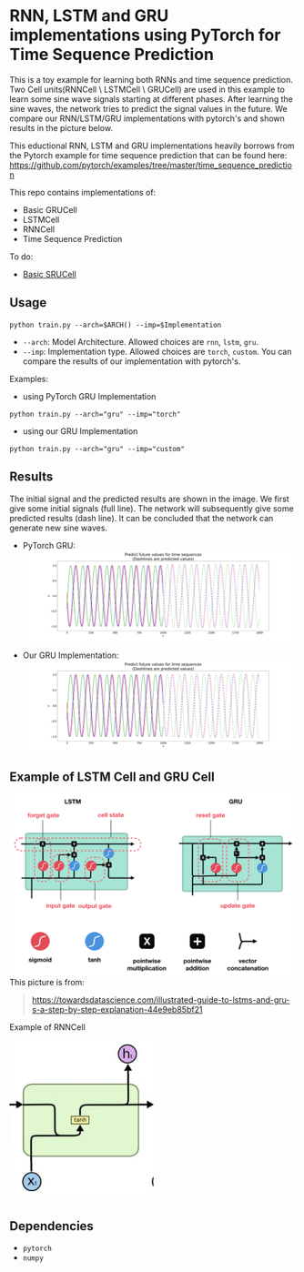 # RNN, LSTM and GRU implementations using PyTorch for Time Sequence Prediction
This is a toy example for learning both RNNs and time sequence prediction. Two Cell units(RNNCell \ LSTMCell \ GRUCell) are used in this example to learn some sine wave signals starting at different phases. After learning the sine waves, the network tries to predict the signal values in the future. We compare our RNN/LSTM/GRU implementations with pytorch's and shown results in the picture below.

This eductional RNN, LSTM and GRU implementations heavily borrows from the Pytorch example for time sequence prediction that can be found here: https://github.com/pytorch/examples/tree/master/time_sequence_prediction


This repo contains implementations of:

  * Basic GRUCell
  * LSTMCell
  * RNNCell
  * Time Sequence Prediction
  
To do:
* [Basic SRUCell](https://github.com/asappresearch/sru/blob/3.0.0-dev/sru/modules.py)


## Usage

```
python train.py --arch=$ARCH() --imp=$Implementation
```
* ```--arch```: Model Architecture. Allowed choices are ```rnn```, ```lstm```, ```gru```. 
* ```--imp```: Implementation type. Allowed choices are ```torch```, ```custom```. You can compare the results of our implementation with pytorch's.


Examples:
* using PyTorch GRU Implementation
```
python train.py --arch="gru" --imp="torch"
```

* using our GRU Implementation
```
python train.py --arch="gru" --imp="custom"
```

## Results
The initial signal and the predicted results are shown in the image. We first give some initial signals (full line). The network will  subsequently give some predicted results (dash line). It can be concluded that the network can generate new sine waves.

* PyTorch GRU:
![image](pics/predict14_gru.png)

* Our GRU Implementation:
![image](pics/predict14_our_gru.png)


## Example of LSTM Cell and GRU Cell
![RNN_LSTM_GRU_PyTorch](pics/lstm_gru.png)
This picture is from:
> https://towardsdatascience.com/illustrated-guide-to-lstms-and-gru-s-a-step-by-step-explanation-44e9eb85bf21

Example of RNNCell

![RNN_LSTM_GRU_PyTorch](pics/rnn.png)

## Dependencies
* ```pytorch```
* ```numpy```